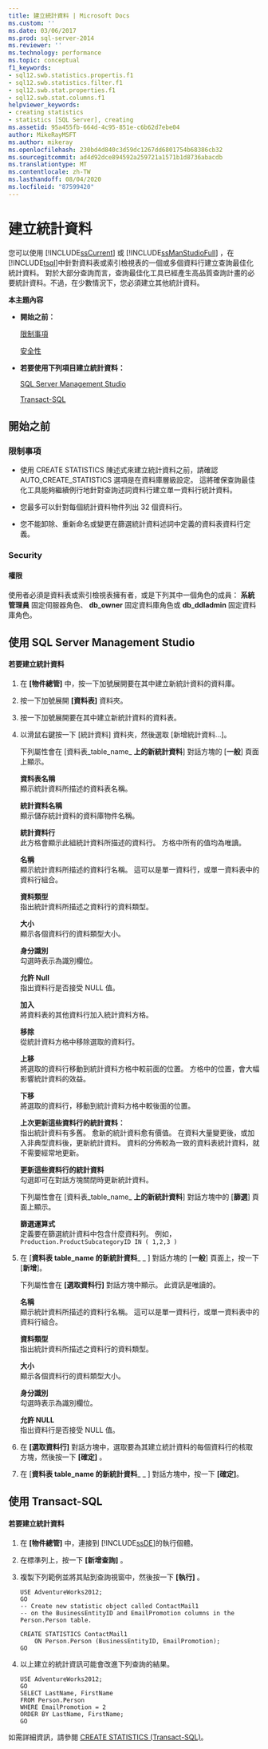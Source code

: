 ```yaml
---
title: 建立統計資料 | Microsoft Docs
ms.custom: ''
ms.date: 03/06/2017
ms.prod: sql-server-2014
ms.reviewer: ''
ms.technology: performance
ms.topic: conceptual
f1_keywords:
- sql12.swb.statistics.propertis.f1
- sql12.swb.statistics.filter.f1
- sql12.swb.stat.properties.f1
- sql12.swb.stat.columns.f1
helpviewer_keywords:
- creating statistics
- statistics [SQL Server], creating
ms.assetid: 95a455fb-664d-4c95-851e-c6b62d7ebe04
author: MikeRayMSFT
ms.author: mikeray
ms.openlocfilehash: 230bd4d840c3d59dc1267dd6801754b68386cb32
ms.sourcegitcommit: ad4d92dce894592a259721a1571b1d8736abacdb
ms.translationtype: MT
ms.contentlocale: zh-TW
ms.lasthandoff: 08/04/2020
ms.locfileid: "87599420"
---
```

# <a name="create-statistics"></a>建立統計資料
  您可以使用 [!INCLUDE[ssCurrent](../../includes/sscurrent-md.md)] 或 [!INCLUDE[ssManStudioFull](../../includes/ssmanstudiofull-md.md)] ，在 [!INCLUDE[tsql](../../includes/tsql-md.md)]中針對資料表或索引檢視表的一個或多個資料行建立查詢最佳化統計資料。 對於大部分查詢而言，查詢最佳化工具已經產生高品質查詢計畫的必要統計資料。不過，在少數情況下，您必須建立其他統計資料。  
  
 **本主題內容**  
  
-   **開始之前：**  
  
     [限制事項](#Restrictions)  
  
     [安全性](#Security)  
  
-   **若要使用下列項目建立統計資料：**  
  
     [SQL Server Management Studio](#SSMSProcedure)  
  
     [Transact-SQL](#TsqlProcedure)  
  
##  <a name="before-you-begin"></a><a name="BeforeYouBegin"></a> 開始之前  
  
###  <a name="limitations-and-restrictions"></a><a name="Restrictions"></a> 限制事項  
  
-   使用 CREATE STATISTICS 陳述式來建立統計資料之前，請確認 AUTO_CREATE_STATISTICS 選項是在資料庫層級設定。 這將確保查詢最佳化工具能夠繼續例行地針對查詢述詞資料行建立單一資料行統計資料。  
  
-   您最多可以針對每個統計資料物件列出 32 個資料行。  
  
-   您不能卸除、重新命名或變更在篩選統計資料述詞中定義的資料表資料行定義。  
  
###  <a name="security"></a><a name="Security"></a> Security  
  
####  <a name="permissions"></a><a name="Permissions"></a> 權限  
 使用者必須是資料表或索引檢視表擁有者，或是下列其中一個角色的成員： **系統管理員** 固定伺服器角色、 **db_owner** 固定資料庫角色或 **db_ddladmin** 固定資料庫角色。  
  
##  <a name="using-sql-server-management-studio"></a><a name="SSMSProcedure"></a> 使用 SQL Server Management Studio  
  
#### <a name="to-create-statistics"></a>若要建立統計資料  
  
1.  在 **[物件總管]** 中，按一下加號展開要在其中建立新統計資料的資料庫。  
  
2.  按一下加號展開 **[資料表]** 資料夾。  
  
3.  按一下加號展開要在其中建立新統計資料的資料表。  
  
4.  以滑鼠右鍵按一下 [統計資料] 資料夾，然後選取 [新增統計資料…]。  
  
     下列屬性會在 [資料表_table_name_ **上的新統計資料**] 對話方塊的 [**一般**] 頁面上顯示。  
  
     **資料表名稱**  
     顯示統計資料所描述的資料表名稱。  
  
     **統計資料名稱**  
     顯示儲存統計資料的資料庫物件名稱。  
  
     **統計資料行**  
     此方格會顯示此組統計資料所描述的資料行。 方格中所有的值均為唯讀。  
  
     **名稱**  
     顯示統計資料所描述的資料行名稱。 這可以是單一資料行，或單一資料表中的資料行組合。  
  
     **資料類型**  
     指出統計資料所描述之資料行的資料類型。  
  
     **大小**  
     顯示各個資料行的資料類型大小。  
  
     **身分識別**  
     勾選時表示為識別欄位。  
  
     **允許 Null**  
     指出資料行是否接受 NULL 值。  
  
     **加入**  
     將資料表的其他資料行加入統計資料方格。  
  
     **移除**  
     從統計資料方格中移除選取的資料行。  
  
     **上移**  
     將選取的資料行移動到統計資料方格中較前面的位置。 方格中的位置，會大幅影響統計資料的效益。  
  
     **下移**  
     將選取的資料行，移動到統計資料方格中較後面的位置。  
  
     **上次更新這些資料行的統計資料：**  
     指出統計資料有多舊。 愈新的統計資料愈有價值。 在資料大量變更後，或加入非典型資料後，更新統計資料。 資料的分佈較為一致的資料表統計資料，就不需要經常地更新。  
  
     **更新這些資料行的統計資料**  
     勾選即可在對話方塊關閉時更新統計資料。  
  
     下列屬性會在 [資料表_table_name_ **上的新統計資料**] 對話方塊中的 [**篩選**] 頁面上顯示。  
  
     **篩選運算式**  
     定義要在篩選統計資料中包含什麼資料列。 例如， `Production.ProductSubcategoryID IN ( 1,2,3 )`  
  
5.  在 [**資料表 table_name 的新統計資料**_ _ ] 對話方塊的 [**一般**] 頁面上，按一下 [**新增**]。  
  
     下列屬性會在 **[選取資料行]** 對話方塊中顯示。 此資訊是唯讀的。  
  
     **名稱**  
     顯示統計資料所描述的資料行名稱。 這可以是單一資料行，或單一資料表中的資料行組合。  
  
     **資料類型**  
     指出統計資料所描述之資料行的資料類型。  
  
     **大小**  
     顯示各個資料行的資料類型大小。  
  
     **身分識別**  
     勾選時表示為識別欄位。  
  
     **允許 NULL**  
     指出資料行是否接受 NULL 值。  
  
6.  在 **[選取資料行]** 對話方塊中，選取要為其建立統計資料的每個資料行的核取方塊，然後按一下 **[確定]** 。  
  
7.  在 [**資料表 table_name 的新統計資料**_ _ ] 對話方塊中，按一下 **[確定]**。  
  
##  <a name="using-transact-sql"></a><a name="TsqlProcedure"></a> 使用 Transact-SQL  
  
#### <a name="to-create-statistics"></a>若要建立統計資料  
  
1.  在 **[物件總管]** 中，連接到 [!INCLUDE[ssDE](../../includes/ssde-md.md)]的執行個體。  
  
2.  在標準列上，按一下 **[新增查詢]** 。  
  
3.  複製下列範例並將其貼到查詢視窗中，然後按一下 **[執行]** 。  
  
    ```  
    USE AdventureWorks2012;   
    GO  
    -- Create new statistic object called ContactMail1  
    -- on the BusinessEntityID and EmailPromotion columns in the Person.Person table.   
  
    CREATE STATISTICS ContactMail1  
        ON Person.Person (BusinessEntityID, EmailPromotion);   
    GO  
    ```  
  
4.  以上建立的統計資訊可能會改進下列查詢的結果。  
  
    ```  
    USE AdventureWorks2012;   
    GO  
    SELECT LastName, FirstName  
    FROM Person.Person  
    WHERE EmailPromotion = 2  
    ORDER BY LastName, FirstName;   
    GO  
    ```  
  
 如需詳細資訊，請參閱 [CREATE STATISTICS &#40;Transact-SQL&#41;](/sql/t-sql/statements/create-statistics-transact-sql)。  
  
  
